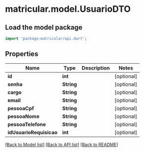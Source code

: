 # matricular.model.UsuarioDTO

## Load the model package
```dart
import 'package:matricular/api.dart';
```

## Properties
Name | Type | Description | Notes
------------ | ------------- | ------------- | -------------
**id** | **int** |  | [optional] 
**senha** | **String** |  | [optional] 
**cargo** | **String** |  | [optional] 
**email** | **String** |  | [optional] 
**pessoaCpf** | **String** |  | [optional] 
**pessoaNome** | **String** |  | [optional] 
**pessoaTelefone** | **String** |  | [optional] 
**idUsuarioRequisicao** | **int** |  | [optional] 

[[Back to Model list]](../README.md#documentation-for-models) [[Back to API list]](../README.md#documentation-for-api-endpoints) [[Back to README]](../README.md)



